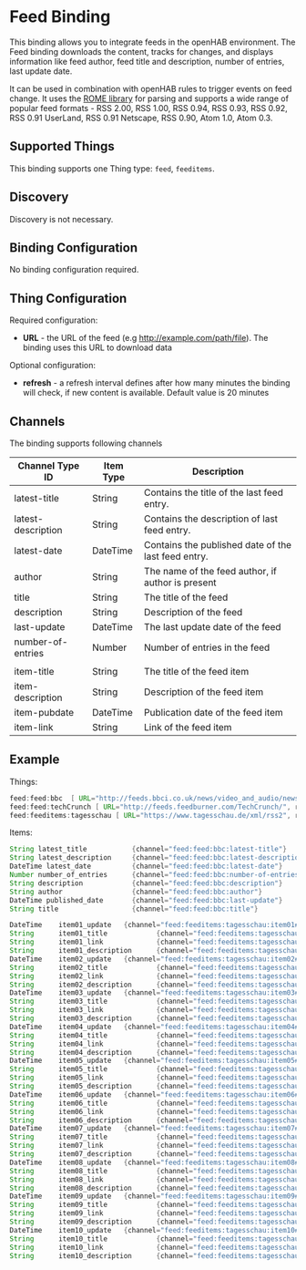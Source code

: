 # Feed Binding

This binding allows you to integrate feeds in the openHAB environment.
The Feed binding downloads the content, tracks for changes, and displays information like feed author, feed title and description, number of entries, last update date.

It can be used in combination with openHAB rules to trigger events on feed change.
It uses the [ROME library](https://rometools.github.io/rome/index.html) for parsing
and supports a wide range of popular feed formats - RSS 2.00, RSS 1.00, RSS 0.94, RSS 0.93, RSS 0.92, RSS 0.91 UserLand,
RSS 0.91 Netscape, RSS 0.90, Atom 1.0, Atom 0.3.

## Supported Things

This binding supports one Thing type: `feed`, `feeditems`.

## Discovery

Discovery is not necessary.

## Binding Configuration

No binding configuration required.

## Thing Configuration

Required configuration:

- **URL** - the URL of the feed (e.g <http://example.com/path/file>). The binding uses this URL to download data

Optional configuration:

- **refresh** - a refresh interval defines after how many minutes the binding will check, if new content is available. Default value is 20 minutes

## Channels

The binding supports following channels

| Channel Type ID    | Item Type | Description                                         |
|--------------------|-----------|-----------------------------------------------------|
| latest-title       | String    | Contains the title of the last feed entry.          |
| latest-description | String    | Contains the description of last feed entry.        |
| latest-date        | DateTime  | Contains the published date of the last feed entry. |
| author             | String    | The name of the feed author, if author is present   |
| title              | String    | The title of the feed                               |
| description        | String    | Description of the feed                             |
| last-update        | DateTime  | The last update date of the feed                    |
| number-of-entries  | Number    | Number of entries in the feed                       |
|                    |           |                                                     |
| item-title         | String    | The title of the feed item                          |
| item-description   | String    | Description of the feed item                        |
| item-pubdate       | DateTime  | Publication date of the feed item                   |
| item-link          | String    | Link of the feed item                               |


## Example

Things:

```java
feed:feed:bbc  [ URL="http://feeds.bbci.co.uk/news/video_and_audio/news_front_page/rss.xml?edition=uk"]
feed:feed:techCrunch [ URL="http://feeds.feedburner.com/TechCrunch/", refresh=60]
feed:feeditems:tagesschau [ URL="https://www.tagesschau.de/xml/rss2", refresh=30]
```

Items:

```java
String latest_title           {channel="feed:feed:bbc:latest-title"}
String latest_description     {channel="feed:feed:bbc:latest-description"}
DateTime latest_date          {channel="feed:feed:bbc:latest-date"}
Number number_of_entries      {channel="feed:feed:bbc:number-of-entries"}
String description            {channel="feed:feed:bbc:description"}
String author                 {channel="feed:feed:bbc:author"}
DateTime published_date       {channel="feed:feed:bbc:last-update"}
String title                  {channel="feed:feed:bbc:title"}

DateTime	item01_update	{channel="feed:feeditems:tagesschau:item01#item-pubdate"}
String		item01_title			{channel="feed:feeditems:tagesschau:item01#item-title"}
String		item01_link				{channel="feed:feeditems:tagesschau:item01#item-link"}
String		item01_description		{channel="feed:feeditems:tagesschau:item01#item-description"}
DateTime	item02_update	{channel="feed:feeditems:tagesschau:item02#item-pubdate"}
String		item02_title			{channel="feed:feeditems:tagesschau:item02#item-title"}
String		item02_link				{channel="feed:feeditems:tagesschau:item02#item-link"}
String		item02_description		{channel="feed:feeditems:tagesschau:item02#item-description"}
DateTime	item03_update	{channel="feed:feeditems:tagesschau:item03#item-pubdate"}
String		item03_title			{channel="feed:feeditems:tagesschau:item03#item-title"}
String		item03_link				{channel="feed:feeditems:tagesschau:item03#item-link"}
String		item03_description		{channel="feed:feeditems:tagesschau:item03#item-description"}
DateTime	item04_update	{channel="feed:feeditems:tagesschau:item04#item-pubdate"}
String		item04_title			{channel="feed:feeditems:tagesschau:item04#item-title"}
String		item04_link				{channel="feed:feeditems:tagesschau:item04#item-link"}
String		item04_description		{channel="feed:feeditems:tagesschau:item04#item-description"}
DateTime	item05_update	{channel="feed:feeditems:tagesschau:item05#item-pubdate"}
String		item05_title			{channel="feed:feeditems:tagesschau:item05#item-title"}
String		item05_link				{channel="feed:feeditems:tagesschau:item05#item-link"}
String		item05_description		{channel="feed:feeditems:tagesschau:item05#item-description"}
DateTime	item06_update	{channel="feed:feeditems:tagesschau:item06#item-pubdate"}
String		item06_title			{channel="feed:feeditems:tagesschau:item06#item-title"}
String		item06_link				{channel="feed:feeditems:tagesschau:item06#item-link"}
String		item06_description		{channel="feed:feeditems:tagesschau:item06#item-description"}
DateTime	item07_update	{channel="feed:feeditems:tagesschau:item07#item-pubdate"}
String		item07_title			{channel="feed:feeditems:tagesschau:item07#item-title"}
String		item07_link				{channel="feed:feeditems:tagesschau:item07#item-link"}
String		item07_description		{channel="feed:feeditems:tagesschau:item07#item-description"}
DateTime	item08_update	{channel="feed:feeditems:tagesschau:item08#item-pubdate"}
String		item08_title			{channel="feed:feeditems:tagesschau:item08#item-title"}
String		item08_link				{channel="feed:feeditems:tagesschau:item08#item-link"}
String		item08_description		{channel="feed:feeditems:tagesschau:item08#item-description"}
DateTime	item09_update	{channel="feed:feeditems:tagesschau:item09#item-pubdate"}
String		item09_title			{channel="feed:feeditems:tagesschau:item09#item-title"}
String		item09_link				{channel="feed:feeditems:tagesschau:item09#item-link"}
String		item09_description		{channel="feed:feeditems:tagesschau:item09#item-description"}
DateTime	item10_update	{channel="feed:feeditems:tagesschau:item10#item-pubdate"}
String		item10_title			{channel="feed:feeditems:tagesschau:item10#item-title"}
String		item10_link				{channel="feed:feeditems:tagesschau:item10#item-link"}
String		item10_description		{channel="feed:feeditems:tagesschau:item10#item-description"}
```
